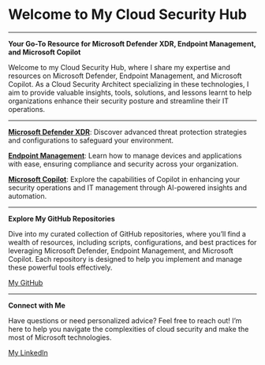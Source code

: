 # Welcome to My Cloud Security Hub

---

**Your Go-To Resource for Microsoft Defender XDR, Endpoint Management, and Microsoft Copilot**

Welcome to my Cloud Security Hub, where I share my expertise and resources on Microsoft Defender, Endpoint Management, and Microsoft Copilot. As a Cloud Security Architect specializing in these technologies, I aim to provide valuable insights, tools, solutions, and lessons learnt to help organizations enhance their security posture and streamline their IT operations.

---

[**Microsoft Defender XDR**](./defenderxdr/index.md): Discover advanced threat protection strategies and configurations to safeguard your environment.

[**Endpoint Management**](./endpoint/index.md): Learn how to manage devices and applications with ease, ensuring compliance and security across your organization.

[**Microsoft Copilot**](./copilot/index.md): Explore the capabilities of Copilot in enhancing your security operations and IT management through AI-powered insights and automation.

---
**Explore My GitHub Repositories**

Dive into my curated collection of GitHub repositories, where you’ll find a wealth of resources, including scripts, configurations, and best practices for leveraging Microsoft Defender, Endpoint Management, and Microsoft Copilot. Each repository is designed to help you implement and manage these powerful tools effectively.

[My GitHub](https://www.github.com/AntoPorter)

---
**Connect with Me**

Have questions or need personalized advice? Feel free to reach out! I’m here to help you navigate the complexities of cloud security and make the most of Microsoft technologies.

[My LinkedIn](https://www.linkedin.com/in/anthonyantoporter/)